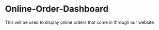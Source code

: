 # Online-Order-Dashboard
This will be used to display online orders that come in through our website 

